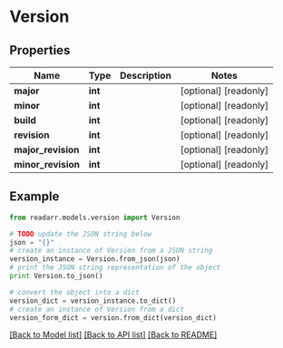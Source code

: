 # Version


## Properties
Name | Type | Description | Notes
------------ | ------------- | ------------- | -------------
**major** | **int** |  | [optional] [readonly] 
**minor** | **int** |  | [optional] [readonly] 
**build** | **int** |  | [optional] [readonly] 
**revision** | **int** |  | [optional] [readonly] 
**major_revision** | **int** |  | [optional] [readonly] 
**minor_revision** | **int** |  | [optional] [readonly] 

## Example

```python
from readarr.models.version import Version

# TODO update the JSON string below
json = "{}"
# create an instance of Version from a JSON string
version_instance = Version.from_json(json)
# print the JSON string representation of the object
print Version.to_json()

# convert the object into a dict
version_dict = version_instance.to_dict()
# create an instance of Version from a dict
version_form_dict = version.from_dict(version_dict)
```
[[Back to Model list]](../README.md#documentation-for-models) [[Back to API list]](../README.md#documentation-for-api-endpoints) [[Back to README]](../README.md)


